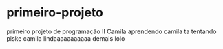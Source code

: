 # primeiro-projeto
primeiro projeto de programação II
Camila aprendendo
camila ta tentando
piske
camila lindaaaaaaaaaaa demais lolo
